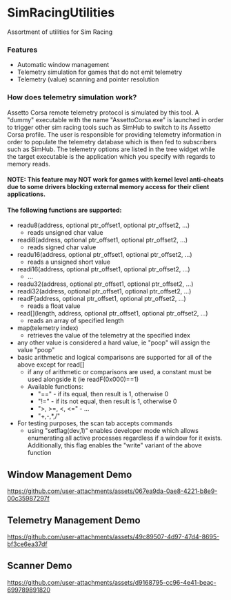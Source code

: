 # SimRacingUtilities
Assortment of utilities for Sim Racing

### Features
* Automatic window management
* Telemetry simulation for games that do not emit telemetry
* Telemetry (value) scanning and pointer resolution

### How does telemetry simulation work?
Assetto Corsa remote telemetry protocol is simulated by this tool. A "dummy" executable with the name "AssettoCorsa.exe" is launched in order to trigger other sim racing tools such as SimHub to switch to its Assetto Corsa profile.
The user is responsible for providing telemetry information in order to populate the telemetry database which is then fed to subscribers such as SimHub.
The telemetry options are listed in the tree widget while the target executable is the application which you specify with regards to memory reads.
#### NOTE: This feature may NOT work for games with kernel level anti-cheats due to some drivers blocking external memory access for their client applications.

#### The following functions are supported:
* readu8(address, optional ptr_offset1, optional ptr_offset2, ...)
    - reads unsigned char value
* readi8(address, optional ptr_offset1, optional ptr_offset2, ...)
    - reads signed char value
* readu16(address, optional ptr_offset1, optional ptr_offset2, ...)
    - reads a unsigned short value 
* readi16(address, optional ptr_offset1, optional ptr_offset2, ...)
    - ...
* readu32(address, optional ptr_offset1, optional ptr_offset2, ...)
* readi32(address, optional ptr_offset1, optional ptr_offset2, ...)
* readF(address, optional ptr_offset1, optional ptr_offset2, ...)
    - reads a float value
* read[](length, address, optional ptr_offset1, optional ptr_offset2, ...)
    - reads an array of specified length
* map(telemetry index)
    - retrieves the value of the telemetry at the specified index
* any other value is considered a hard value, ie "poop" will assign the value "poop"
* basic arithmetic and logical comparisons are supported for all of the above except for read[]
  - if any of arithmetic or comparisons are used, a constant must be used alongside it (ie readF(0x000)==1)
  - Available functions:
    - "==" - if its equal, then result is 1, otherwise 0
    - "!=" - if its not equal, then result is 1, otherwise 0
    - ">, >=, <, <="  - ...
    - "+,-,*,/"
* For testing purposes, the scan tab accepts commands
  * using "setflag(dev,1)" enables developer mode which allows enumerating all active processes regardless if a window for it exists.
    Additionally, this flag enables the "write" variant of the above function
  

## Window Management Demo


https://github.com/user-attachments/assets/067ea9da-0ae8-4221-b8e9-00c35987297f


## Telemetry Management Demo


https://github.com/user-attachments/assets/49c89507-4d97-47d4-8695-bf3ce6ea37df


## Scanner Demo


https://github.com/user-attachments/assets/d9168795-cc96-4e41-beac-699789891820

